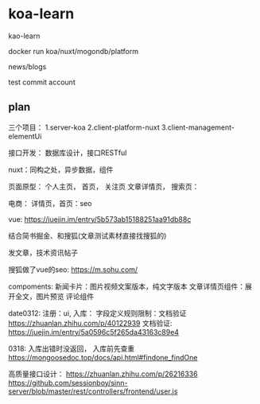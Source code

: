 # koa-learn
kao-learn

docker run koa/nuxt/mogondb/platform

news/blogs

test commit account

## plan

三个项目：
1.server-koa
2.client-platform-nuxt
3.client-management-elementUi

接口开发：
数据库设计，接口RESTful

nuxt：同构之处，异步数据，组件

页面原型：
个人主页，
首页，
关注页
文章详情页，
搜索页：

电商：
详情页，首页：seo

vue:
https://juejin.im/entry/5b573ab15188251aa91db88c

结合简书掘金、和搜狐(文章测试素材直接找搜狐的)

发文章，技术资讯帖子

搜狐做了vue的seo:
https://m.sohu.com/


compoments:
新闻卡片：图片视频文案版本，纯文字版本
文章详情页组件：展开全文，图片预览
评论组件

date0312:
注册：ui, 入库：
字段定义规则限制：文档验证
https://zhuanlan.zhihu.com/p/40122939
文档验证:
https://juejin.im/entry/5a0596c5f265da43163c89e4

0318:
入库出错时没返回，
入库前先查重
https://mongoosedoc.top/docs/api.html#findone_findOne

高质量接口设计：
https://zhuanlan.zhihu.com/p/26216336
https://github.com/sessionboy/sinn-server/blob/master/rest/controllers/frontend/user.js
